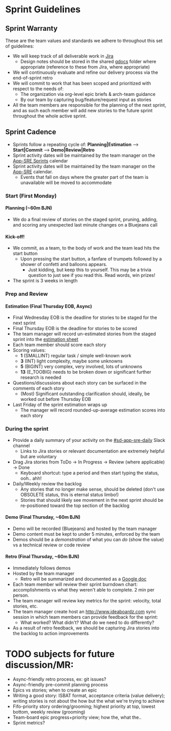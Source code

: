 # Sprint Guidelines

## Sprint Warranty
These are the team values and standards we adhere to throughout this set of guidelines:
- We will keep track of all deliverable work in [Jira](https://jira.coreos.com)
  - Design notes should be stored in the shared [gdocs](https://drive.google.com/drive/u/1/folders/186ExLmi--buOzMLaiUnCkzzRYfwX_y9L) folder where appropriate (reference to these from Jira, where appropriate)
- We will continuously evaluate and refine our delivery process via the end-of-sprint retro
- We will commit to work that has been scoped and prioritized with respect to the needs of:
  - The organization via org-level epic briefs & arch-team guidance
  - By our team by capturing bug/feature/request input as stories
- All the team members are responsible for the planning of the next sprint, and as such each member will add new stories to the future sprint throughout the whole active sprint.

## Sprint Cadence
- Sprints follow a repeating cycle of: **Planning|Estimation** --> **Start|Commit** -->  **Demo|Review|Retro**
- Sprint activity dates will be maintained by the team manager on the [App-SRE Sprints](TODO) calendar
- Sprint activity dates will be maintained by the team manager on the [App-SRE](https://calendar.google.com/calendar/embed?src=redhat.com_0pjkkmnhjs9e4b0h09st36rspc%40group.calendar.google.com) calendar.
  - Events that fall on days where the greater part of the team is unavailable will be moved to accommodate

### Start (First Monday)
#### Planning (~60m BJN)
- We do a final review of stories on the staged sprint, pruning, adding, and scoring any unexpected last minute changes on a Bluejeans call
#### Kick-off!
- We commit, as a team, to the body of work and the team lead hits the start button
  - Upon pressing the start button, a fanfare of trumpets followed by a shower of confetti and balloons appears.
    - Just kidding, but keep this to yourself. This may be a trivia question to just see if you read this. Read words, win prizes!
- The sprint is 3 weeks in length

### Prep and Review
#### Estimation (Final Thursday EOB, Async)
- Final Wednesday EOB is the deadline for stories to be staged for the next sprint
- Final Thursday EOB is the deadline for stories to be scored
- The team manager will record un-estimated stories from the staged sprint into the [estimation sheet](https://docs.google.com/spreadsheets/d/1FEsF60JY-advVvqe9CNCN7NlncR-ExnZeC9c-7V3Gq8/edit?usp=sharing)
- Each team member should score each story
- Scoring values:
  - **1** (SMALLINT) regular task / simple well-known work
  - **3** (INT) light complexity, maybe some unknowns
  - **5** (BIGINT) very complex, very involved, lots of unknowns
  - **13** (E_TOOBIG) needs to be broken down or significant further research is needed
- Questions/discussions about each story can be surfaced in the comments of each story
  - (Most) Significant outstanding clarification should, ideally, be worked out before Thursday EOB
- Last Friday of the sprint estimation wraps up
  - The manager will record rounded-up-average estimation scores into each story

### During the sprint
- Provide a daily summary of your activity on the [#sd-app-sre-daily](https://coreos.slack.com/messages/sd-app-sre-daily) Slack channel
  - Links to Jira stories or relevant documentation are extremely helpful but are voluntary
- Drag Jira stories from ToDo -> In Progress -> Review (where applicable) -> Done
  - Keyboard shortcut: type a period and then start typing the status, ooh.. ahh!
- Daily/Weekly review the backlog
  - Any stories that no longer make sense, should be deleted (don't use OBSOLETE status, this is eternal status limbo!)
  - Stories that should likely see movement in the next sprint should be re-positioned toward the top section of the backlog

#### Demo (Final Thursday, ~60m BJN)
- Demo will be recorded (Bluejeans) and hosted by the team manager
- Demo content must be kept to under 5 minutes, enforced by the team
- Demos should be a *demonstration* of what you can *do* (show the value) vs a technical review or code review

#### Retro (Final Thursday, ~60m BJN)
- Immediately follows demos
- Hosted by the team manager
  - Retro will be summarized and documented as a [Google doc](https://docs.google.com/document/d/1LFwp5KDmwVKzi3Ht8aMjL5jQr-aSS-J3ivkzjLtM44w/edit?usp=sharing)
- Each team member will review their sprint burndown chart: accomplishments vs what they weren't able to complete. 2 min per person.
- The team manager will review key metrics for the sprint: velocity, total stories, etc.
- The team manager create host an http://www.ideaboardz.com sync session in which team members can provide feedback for the sprint:
  - What worked? What didn't? What do we need to do differently?
- As a result of retro feedback, we should be capturing Jira stories into the backlog to action improvements

# TODO subjects for future discussion/MR:
- Async-friendly retro process, ex: git issues?
- Async-friendly pre-commit planning process
- Epics vs stories; when to create an epic
- Writing a good story: ISBAT format, acceptance criteria (value delivery); writing stories is not about the how but the what we're trying to achieve
- Fifo-priority story ordering/grooming; highest priority at top, lowest bottom, weekly review (grooming)
- Team-board epic progress+priority view; how the, what the..
- Sprint metrics?
